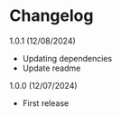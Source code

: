 # Changelog

1.0.1 (12/08/2024)

+ Updating dependencies
+ Update readme

1.0.0 (12/07/2024)

+ First release